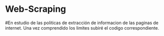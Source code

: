 # Web-Scraping

#En estudio de las politicas de extracción de informacion de las paginas de internet. Una vez comprendido los limites subiré el codigo correspondiente.
